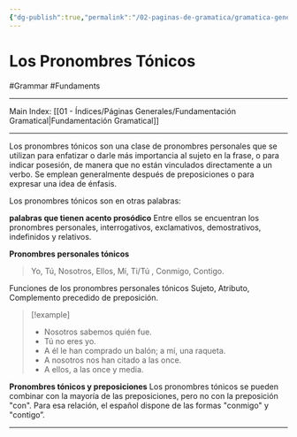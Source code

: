 ```yaml
---
{"dg-publish":true,"permalink":"/02-paginas-de-gramatica/gramatica-general/los-pronombres-tonicos/"}
---
```


# Los Pronombres Tónicos
#Grammar #Fundaments 
___
Main Index: [[01 - Índices/Páginas Generales/Fundamentación Gramatical\|Fundamentación Gramatical]]
___
Los pronombres tónicos son una clase de pronombres personales que se utilizan para enfatizar o darle más importancia al sujeto en la frase, o para indicar posesión, de manera que no están vinculados directamente a un verbo. Se emplean generalmente después de preposiciones o para expresar una idea de énfasis.

Los pronombres tónicos son en otras palabras:

**palabras que tienen acento prosódico**
Entre ellos se encuentran los pronombres personales, interrogativos, exclamativos, demostrativos, indefinidos y relativos.

**Pronombres personales tónicos**
>Yo, Tú, Nosotros, Ellos, Mí, Ti/Tú , Conmigo, Contigo.

Funciones de los pronombres personales tónicos Sujeto, Atributo, Complemento precedido de preposición.


> [!example] 
> - Nosotros sabemos quién fue.
> - Tú no eres yo.
> - A él le han comprado un balón; a mí, una raqueta.
> - A nosotros nos han citado a las once.
> - A ellos, a las once y media.

**Pronombres tónicos y preposiciones**
Los pronombres tónicos se pueden combinar con la mayoría de las preposiciones, pero no con la preposición "con". Para esa relación, el español dispone de las formas "conmigo" y "contigo”.


___
